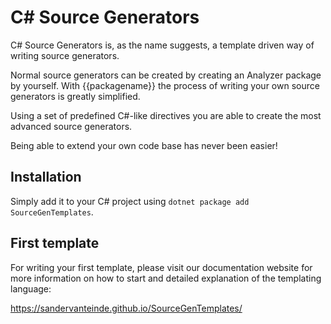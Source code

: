 ﻿# C# Source Generators

C# Source Generators is, as the name suggests, a template driven way of writing source generators.

Normal source generators can be created by creating an Analyzer package by yourself. With {{packagename}} the process of
writing your own source generators is greatly simplified.

Using a set of predefined C#-like directives you are able to create the most advanced source generators.

Being able to extend your own code base has never been easier!

## Installation

Simply add it to your C# project using `dotnet package add SourceGenTemplates`.

## First template
For writing your first template, please visit our documentation website for more information on how to start and detailed explanation of the templating language:

https://sandervanteinde.github.io/SourceGenTemplates/
